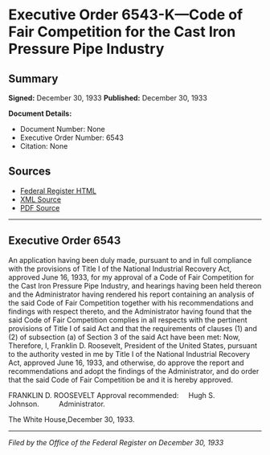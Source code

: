 # Executive Order 6543-K—Code of Fair Competition for the Cast Iron Pressure Pipe Industry

## Summary

**Signed:** December 30, 1933
**Published:** December 30, 1933

**Document Details:**
- Document Number: None
- Executive Order Number: 6543
- Citation: None

## Sources
- [Federal Register HTML](https://www.presidency.ucsb.edu/documents/executive-order-6543-k-code-fair-competition-for-the-cast-iron-pressure-pipe-industry)
- [XML Source](None)
- [PDF Source](None)

---

## Executive Order 6543

An application having been duly made, pursuant to and in full compliance with the provisions of Title I of the National Industrial Recovery Act, approved June 16, 1933, for my approval of a Code of Fair Competition for the Cast Iron Pressure Pipe Industry, and hearings having been held thereon and the Administrator having rendered his report containing an analysis of the said Code of Fair Competition together with his recommendations and findings with respect thereto, and the Administrator having found that the said Code of Fair Competition complies in all respects with the pertinent provisions of Title I of said Act and that the requirements of clauses (1) and (2) of subsection (a) of Section 3 of the said Act have been met:
Now, Therefore, I, Franklin D. Roosevelt, President of the United States, pursuant to the authority vested in me by Title I of the National Industrial Recovery Act, approved June 16, 1933, and otherwise, do approve the report and recommendations and adopt the findings of the Administrator, and do order that the said Code of Fair Competition be and it is hereby approved.

FRANKLIN D. ROOSEVELT
Approval recommended:     Hugh S. Johnson.          Administrator.

The White House,December 30, 1933.

---

*Filed by the Office of the Federal Register on December 30, 1933*
